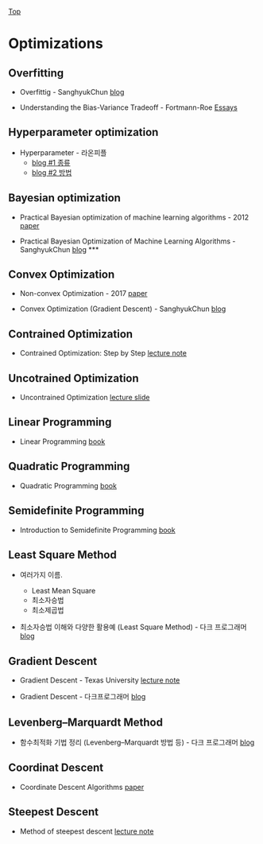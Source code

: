 [Top](README.md)

# Optimizations

## Overfitting

* Overfittig - SanghyukChun [blog](http://sanghyukchun.github.io/59/)

* Understanding the Bias-Variance Tradeoff - Fortmann-Roe [Essays](http://scott.fortmann-roe.com/docs/BiasVariance.html)



## Hyperparameter optimization

* Hyperparameter - 라온피플
  * [blog #1 종류](https://laonple.blog.me/220571820368)
  * [blog #2 방법](https://laonple.blog.me/220576650094)



## Bayesian optimization

* Practical Bayesian optimization of machine learning algorithms - 2012 [paper](https://arxiv.org/pdf/1206.2944.pdf)

* Practical Bayesian Optimization of Machine Learning Algorithms - SanghyukChun [blog](http://sanghyukchun.github.io/99/) ***


## Convex Optimization

* Non-convex Optimization - 2017 [paper](https://arxiv.org/abs/1712.07897)

* Convex Optimization (Gradient Descent) - SanghyukChun [blog](http://sanghyukchun.github.io/63/)



## Contrained Optimization

* Contrained Optimization: Step by Step [lecture note](https://www3.nd.edu/~jstiver/FIN360/Constrained%20Optimization.pdf)



## Uncotrained Optimization

* Uncontrained Optimization [lecture slide](http://www.ece.mcmaster.ca/~xwu/part4.pdf)



## Linear Programming

* Linear Programming [book](https://www.math.ucla.edu/~tom/LP.pdf)



## Quadratic Programming

* Quadratic Programming [book](https://www.math.uh.edu/~rohop/fall_06/Chapter3.pdf) 



## Semidefinite Programming

* Introduction to Semidefinite Programming [book](https://ocw.mit.edu/courses/electrical-engineering-and-computer-science/6-251j-introduction-to-mathematical-programming-fall-2009/readings/MIT6_251JF09_SDP.pdf)



## Least Square Method

* 여러가지 이름.
  * Least Mean Square
  * 최소자승법
  * 최소제곱법

* 최소자승법 이해와 다양한 활용예 (Least Square Method) - 다크 프로그래머 [blog](http://darkpgmr.tistory.com/56)



## Gradient Descent

* Gradient Descent - Texas University [lecture note](http://users.ece.utexas.edu/~cmcaram/EE381V_2012F/Lecture_4_Scribe_Notes.final.pdf)

* Gradient Descent - 다크프로그래머 [blog](http://darkpgmr.tistory.com/133)



## Levenberg–Marquardt Method

* 함수최적화 기법 정리 (Levenberg–Marquardt 방법 등) - 다크 프로그래머 [blog](http://darkpgmr.tistory.com/142)



## Coordinat Descent

* Coordinate Descent Algorithms [paper](http://www.optimization-online.org/DB_FILE/2014/12/4679.pdf)



## Steepest Descent

* Method of steepest descent [lecture note](http://www.maths.manchester.ac.uk/~gajjar/MATH44011/notes/44011_note4.pdf)
